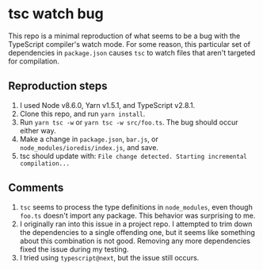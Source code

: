 # tsc watch bug
This repo is a minimal reproduction of what seems to be a bug with the
TypeScript compiler's watch mode. For some reason, this particular set of
dependencies in `package.json` causes `tsc` to watch files that aren't targeted
for compilation.

## Reproduction steps
1. I used Node v8.6.0, Yarn v1.5.1, and TypeScript v2.8.1.
2. Clone this repo, and run `yarn install`.
3. Run `yarn tsc -w` or `yarn tsc -w src/foo.ts`. The bug should occur either way.
4. Make a change in `package.json`, `bar.js`, or
   `node_modules/ioredis/index.js`, and save.
5. tsc should update with: `File change detected. Starting incremental
   compilation...`

## Comments
1. `tsc` seems to process the type definitions in `node_modules`, even though
   `foo.ts` doesn't import any package. This behavior was surprising to me.
2. I originally ran into this issue in a project repo. I attempted to trim down
   the dependencies to a single offending one, but it seems like something
   about this combination is not good. Removing any more dependencies fixed the
   issue during my testing.
3. I tried using `typescript@next`, but the issue still occurs.
